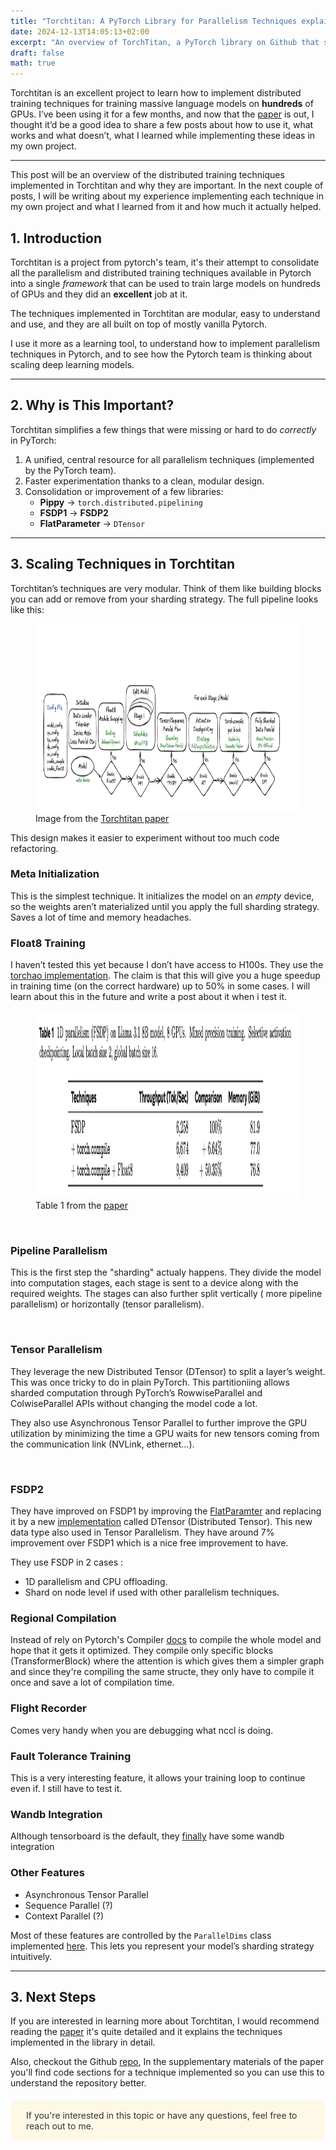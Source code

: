 ```yaml
---
title: "Torchtitan: A PyTorch Library for Parallelism Techniques explained"
date: 2024-12-13T14:05:13+02:00
excerpt: "An overview of TorchTitan, a PyTorch library on Github that simplifies the implementation of parallelism techniques to train large models (LLMs) on hundreds of GPUs."
draft: false
math: true
---
```


Torchtitan is an excellent project to learn how to implement distributed training techniques for training massive language models on **hundreds** of GPUs. I’ve been using it for a few months, and now that the [paper](https://arxiv.org/abs/2410.06511) is out, I thought it’d be a good idea to share a few posts about how to use it, what works and what doesn’t, what I learned while implementing these ideas in my own project.

---


This post will be an overview of the distributed training techniques implemented in Torchtitan and why they are important.
In the next couple of posts, I will be writing about my experience implementing each technique in my own project and what I learned from it and how much it actually helped.
## 1. Introduction


Torchtitan is a project from pytorch's team, it's their attempt to consolidate all the parallelism and distributed training techniques available in Pytorch into a single _framework_ that can be used to train large models on hundreds of GPUs and they did an **excellent** job at it. 

The techniques implemented in Torchtitan are modular, easy to understand and use, and they are all built on top of mostly vanilla Pytorch.

I use it more as a learning tool, to understand how to implement parallelism techniques in Pytorch, and to see how the Pytorch team is thinking about scaling deep learning models.



---

## 2. Why is This Important?

Torchtitan simplifies a few things that were missing or hard to do _correctly_ in PyTorch:

1. A unified, central resource for all parallelism techniques (implemented by the PyTorch team).
2. Faster experimentation thanks to a clean, modular design.
3. Consolidation or improvement of a few libraries:
   - **Pippy** -> `torch.distributed.pipelining`
   - **FSDP1** -> **FSDP2**
   - **FlatParameter** -> `DTensor`

---

## 3. Scaling Techniques in Torchtitan

Torchtitan’s techniques are very modular. Think of them like building blocks you can add or remove from your sharding strategy. The full pipeline looks like this:

<figure>
  <img src="torch_titan_pipeline.png" alt="Pipeline in Torchtitan" width="500" height="300">
  <figcaption>Image from the <a href="https://arxiv.org/pdf/2410.06511">Torchtitan paper</a></figcaption>
</figure>

This design makes it easier to experiment without too much code refactoring.

### Meta Initialization
This is the simplest technique. It initializes the model on an _empty_ device, so the weights aren’t materialized until you apply the full sharding strategy. Saves a lot of time and memory headaches.

### Float8 Training
I haven’t tested this yet because I don’t have access to H100s. They use the [torchao implementation](https://github.com/pytorch/ao/tree/main/torchao/float8). The claim is that this will give you a huge speedup in training time (on the correct hardware) up to 50% in some cases. I will learn about this in the future and write a post about it when i test it.

<figure>
  <img src="float8_results.png" alt="Float8 results" width="500" height="300">
  <figcaption>Table 1 from the <a href="https://arxiv.org/pdf/2410.06511">paper</a></figcaption>
</figure>

<br>

### Pipeline Parallelism
This is the first step the "sharding" actualy happens. They divide the model into computation stages, each stage is sent to a device along with the required weights. The stages can also further split vertically ( more pipeline parallelism) or horizontally (tensor parallelism). 

<br>

### Tensor Parallelism
They leverage the new Distributed Tensor (DTensor) to split a layer’s weight. This was once tricky to do in plain PyTorch. 
This partitioniing allows sharded computation through PyTorch’s RowwiseParallel and ColwiseParallel APIs without changing the model code a lot.

They also use Asynchronous Tensor Parallel to further improve the GPU utilization by minimizing the time a GPU waits for new tensors coming from the communication link (NVLink, ethernet...).

<br>

### FSDP2

They have improved on FSDP1 by improving the [FlatParamter](https://pytorch.org/docs/stable/fsdp.html) and replacing 
it by a new [implementation](https://pytorch.org/docs/stable/distributed.tensor.html) called DTensor (Distributed Tensor). This new data type also used in Tensor Parallelism.
They have around 7% improvement over FSDP1 which is a nice free improvement to have.

They use FSDP in 2 cases :    
- 1D parallelism and CPU offloading.
- Shard on node level if used with other parallelism techniques. 


### Regional Compilation
Instead of rely on Pytorch's Compiler [docs](https://pytorch.org/docs/stable/torch.compiler.html) to compile the 
whole model and hope that it gets it optimized. They compile only specific blocks (TransformerBlock) where the attention is which gives them a simpler graph
and since they're compiling the same structe, they only have to compile it once and save a lot of compilation time.

### Flight Recorder
Comes very handy when you are debugging what nccl is doing.

### Fault Tolerance Training
This is a very interesting feature, it allows your training loop to continue even if. I still have to test it.

### Wandb Integration
Although tensorboard is the default, they [finally](https://github.com/pytorch/torchtitan/pull/699) have some wandb integration

### Other Features
- Asynchronous Tensor Parallel
- Sequence Parallel (?)
- Context Parallel (?)

Most of these features are controlled by the `ParallelDims` class implemented [here](https://github.com/pytorch/torchtitan/blob/e846b6946783b2673b3ffc158474570265af9e90/torchtitan/parallelisms/parallel_dims.py#L15). This lets you represent your model’s sharding strategy intuitively.

---
## 3. Next Steps


If you are interested in learning more about Torchtitan, I would recommend reading the [paper](https://arxiv.org/abs/2410.06511) it's quite detailed and it explains the techniques implemented in the library in detail.

Also, checkout the Github [repo](https://github.com/pytorch/torchtitan), In the supplementary materials of the paper you'll find code sections for a technique implemented so you can use this to understand the repository better.



<div style="border-left: 5px solid #fef9e7; background-color: #fef9e7; padding: 15px 20px; margin: 20px 0; font-size: 1em; font-weight: light; color: #333; border-radius: 8px; box-shadow: 0 0px 0px rgba(0, 0, 0, 0.1);">
  If you're interested in this topic or have any questions, feel free to reach out to me.
</div>

